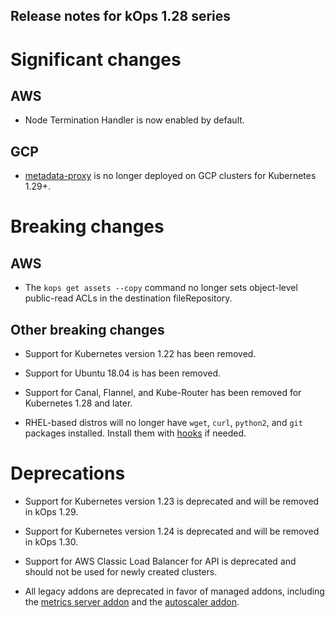 ## Release notes for kOps 1.28 series

# Significant changes

## AWS

* Node Termination Handler is now enabled by default.

## GCP

* [metadata-proxy](https://github.com/kubernetes/kubernetes/tree/master/cluster/addons/metadata-proxy) is no longer deployed on GCP clusters for Kubernetes 1.29+.

# Breaking changes

## AWS

* The `kops get assets --copy` command no longer sets object-level public-read ACLs in the destination fileRepository.

## Other breaking changes

* Support for Kubernetes version 1.22 has been removed.

* Support for Ubuntu 18.04 is has been removed.

* Support for Canal, Flannel, and Kube-Router has been removed for Kubernetes 1.28 and later.

* RHEL-based distros will no longer have `wget`, `curl`, `python2`, and `git` packages installed. Install them with [hooks](/cluster_spec/#hooks) if needed.

# Deprecations

* Support for Kubernetes version 1.23 is deprecated and will be removed in kOps 1.29.

* Support for Kubernetes version 1.24 is deprecated and will be removed in kOps 1.30.

* Support for AWS Classic Load Balancer for API is deprecated and should not be used for newly created clusters.

* All legacy addons are deprecated in favor of managed addons, including the [metrics server addon](https://github.com/kubernetes/kops/tree/master/addons/metrics-server) and the [autoscaler addon](https://github.com/kubernetes/kops/tree/master/addons/cluster-autoscaler).
